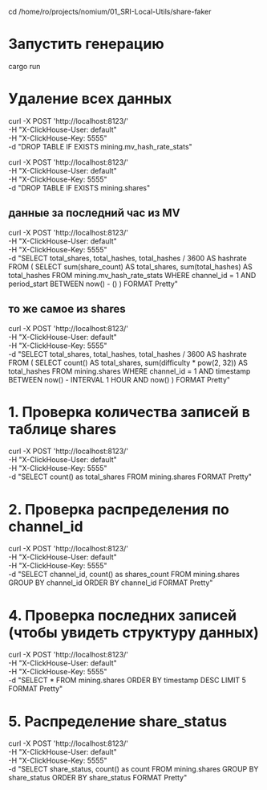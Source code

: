cd /home/ro/projects/nomium/01_SRI-Local-Utils/share-faker
# Запустить генерацию
cargo run

# Удаление всех данных
curl -X POST 'http://localhost:8123/' \
-H "X-ClickHouse-User: default" \
-H "X-ClickHouse-Key: 5555" \
-d "DROP TABLE IF EXISTS mining.mv_hash_rate_stats"

curl -X POST 'http://localhost:8123/' \
-H "X-ClickHouse-User: default" \
-H "X-ClickHouse-Key: 5555" \
-d "DROP TABLE IF EXISTS mining.shares"

####

## данные за последний час из MV

curl -X POST 'http://localhost:8123/' \
-H "X-ClickHouse-User: default" \
-H "X-ClickHouse-Key: 5555" \
-d "SELECT 
    total_shares,
    total_hashes,
    total_hashes / 3600 AS hashrate
FROM (
    SELECT 
        sum(share_count) AS total_shares, 
        sum(total_hashes) AS total_hashes
    FROM mining.mv_hash_rate_stats
    WHERE channel_id = 1 AND period_start BETWEEN now() - ()
)
FORMAT Pretty"

## то же самое из shares

curl -X POST 'http://localhost:8123/' \
-H "X-ClickHouse-User: default" \
-H "X-ClickHouse-Key: 5555" \
-d "SELECT 
    total_shares,
    total_hashes,
    total_hashes / 3600 AS hashrate
FROM (
    SELECT 
        count() AS total_shares,
        sum(difficulty * pow(2, 32)) AS total_hashes
    FROM mining.shares
    WHERE channel_id = 1 AND timestamp BETWEEN now() - INTERVAL 1 HOUR AND now()
)
FORMAT Pretty"

####

# 1. Проверка количества записей в таблице shares
curl -X POST 'http://localhost:8123/' \
-H "X-ClickHouse-User: default" \
-H "X-ClickHouse-Key: 5555" \
-d "SELECT count() as total_shares FROM mining.shares FORMAT Pretty"

# 2. Проверка распределения по channel_id
curl -X POST 'http://localhost:8123/' \
-H "X-ClickHouse-User: default" \
-H "X-ClickHouse-Key: 5555" \
-d "SELECT 
    channel_id,
    count() as shares_count
FROM mining.shares 
GROUP BY channel_id
ORDER BY channel_id
FORMAT Pretty"

# 4. Проверка последних записей (чтобы увидеть структуру данных)
curl -X POST 'http://localhost:8123/' \
-H "X-ClickHouse-User: default" \
-H "X-ClickHouse-Key: 5555" \
-d "SELECT * FROM mining.shares
ORDER BY timestamp DESC
LIMIT 5
FORMAT Pretty"

# 5. Распределение share_status
curl -X POST 'http://localhost:8123/' \
-H "X-ClickHouse-User: default" \
-H "X-ClickHouse-Key: 5555" \
-d "SELECT 
    share_status,
    count() as count
FROM mining.shares
GROUP BY share_status
ORDER BY share_status
FORMAT Pretty"

